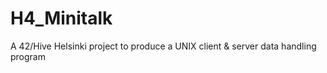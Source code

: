# H4_Minitalk
A 42/Hive Helsinki project to produce a UNIX client &amp; server data handling program
